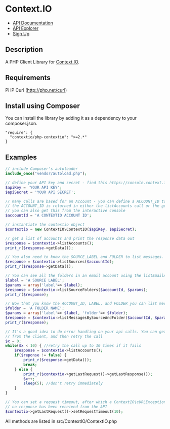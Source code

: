 # Context.IO

* [API Documentation](https://docs.context.io)
* [API Explorer](https://console.context.io/#explore)
* [Sign Up](http://context.io)

## Description

A PHP Client Library for [Context.IO](http://context.io). 

## Requirements

PHP Curl (http://php.net/curl)

## Install using Composer

You can install the library by adding it as a dependency to your composer.json.

```
"require": {
  "contextio/php-contextio": ">=2.*"
}
```

## Examples

```php
// include Composer's autoloader
include_once("vendor/autoload.php");

// define your API key and secret - find this https://console.context.io/#settings
$apiKey = 'YOUR API KEY';
$apiSecret = 'YOUR API SECRET';

// many calls are based for an Account - you can define a ACCOUNT_ID to make these calls
// the ACCOUNT_ID is returned in either the listAccounts call or the getAccount call
// you can also get this from the interactive console
$accountId = 'A CONTEXTIO ACCOUNT ID';

// instantiate the contextio object
$contextio = new ContextIO\ContextIO($apiKey, $apiSecret);

// get a list of accounts and print the response data out
$response = $contextio->listAccounts();
print_r($response->getData());

// You also need to know the SOURCE_LABEL and FOLDER to list messages.
$response = $contextio->listSources($accountId);
print_r($response->getData());

// You can see all the folders in an email account using the listEmailAccountFolders method
$label = 'A SOURCE LABEL';
$params = array('label'=> $label);
$response = $contextio->listSourceFolders($accountId, $params);
print_r($response);

// Now that you know the ACCOUNT_ID, LABEL, and FOLDER you can list messages
$folder = 'A FOLDER NAME';
$params = array('label'=> $label, 'folder'=> $folder);
$response = $contextio->listMessagesBySourceAndFolder($accountId, $params);
print_r($response);

// It's a good idea to do error handling on your api calls. You can get the last error response 
// from the client, and then retry the call
$x = 0;
while($x < 10) { //retry the call up to 10 times if it fails
	$response = $contextio->listAccounts();
	if($reponse != false) {
		print_r($response->getData());
		break;
	} else {
		print_r($contextio->getLastRequest()->getLastResponse());
		$x++;
		sleep(5); //don't retry immediately
	}
}

// You can set a request timeout, after which a ContextIO\cURLException will be thrown if 
// no response has been received from the API
$contextio->getLastRequest()->setRequestTimeout(10);

```

All methods are listed in src/ContextIO/ContextIO.php
